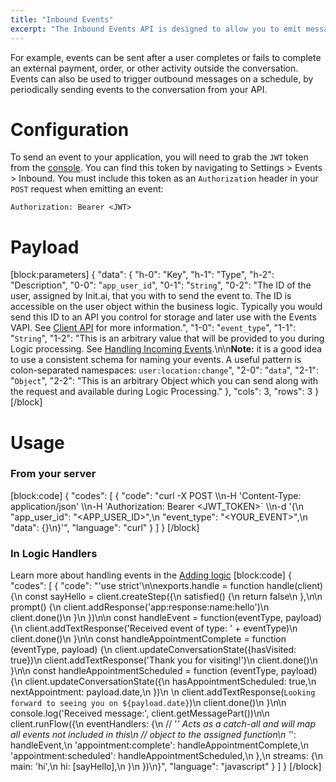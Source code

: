 ```yaml
---
title: "Inbound Events"
excerpt: "The Inbound Events API is designed to allow you to emit messages to your conversational application from external sources."
---
```

For example, events can be sent after a user completes or fails to complete an external payment, order, or other activity outside the conversation. Events can also be used to trigger outbound messages on a schedule, by periodically sending events to the conversation from your API.

# Configuration

To send an event to your application, you will need to grab the `JWT` token from the [console](https://console.init.ai). You can find this token by navigating to Settings > Events > Inbound. You must include this token as an `Authorization`  header in your `POST` request when emitting an event:

```
Authorization: Bearer <JWT>
```

# Payload
[block:parameters]
{
  "data": {
    "h-0": "Key",
    "h-1": "Type",
    "h-2": "Description",
    "0-0": "`app_user_id`",
    "0-1": "`String`",
    "0-2": "The ID of the user, assigned by Init.ai, that you with to send the event to. The ID is accessible on the user object within the business logic. Typically you would send this ID to an API you control for storage and later use with the Events VAPI. See [Client API](doc:client-api#section--getusers-) for more information.",
    "1-0": "`event_type`",
    "1-1": "`String`",
    "1-2": "This is an arbitrary value that will be provided to you during Logic processing. See [Handling Incoming Events](doc:client-api#section-handling-incoming-events-and-externally-initiated-updates).\n\n**Note:** it is a good idea to use a consistent schema for naming your events. A useful pattern is colon-separated namespaces: `user:location:change`",
    "2-0": "`data`",
    "2-1": "`Object`",
    "2-2": "This is an arbitrary Object which you can send along with the request and available during Logic Processing."
  },
  "cols": 3,
  "rows": 3
}
[/block]
# Usage

### From your server
[block:code]
{
  "codes": [
    {
      "code": "curl -X POST \\\n-H 'Content-Type: application/json' \\\n-H 'Authorization: Bearer <JWT_TOKEN>` \\\n-d '{\n  \"app_user_id\": \"<APP_USER_ID>\",\n  \"event_type\": \"<YOUR_EVENT>\",\n  \"data\": {}\n}'",
      "language": "curl"
    }
  ]
}
[/block]
### In Logic Handlers

Learn more about handling events in the [Adding logic](doc:adding-logic#section-how-to-perform-common-conversational-actions)
[block:code]
{
  "codes": [
    {
      "code": "'use strict'\n\nexports.handle = function handle(client) {\n  const sayHello = client.createStep({\n    satisfied() {\n      return false\n    },\n\n    prompt() {\n      client.addResponse('app:response:name:hello')\n      client.done()\n    }\n  })\n\n  const handleEvent = function(eventType, payload) {\n    client.addTextResponse('Received event of type: ' + eventType)\n    client.done()\n  }\n\n  const handleAppointmentComplete = function (eventType, payload) {\n    client.updateConversationState({hasVisited: true})\n    client.addTextResponse('Thank you for visiting!')\n    client.done()\n  }\n\n  const handleAppointmentScheduled = function (eventType, payload) {\n    client.updateConversationState({\n      hasAppointmentScheduled: true,\n      nextAppointment: payload.date,\n    })\n    \n    client.addTextResponse(`Looking forward to seeing you on ${payload.date}`)\n    client.done()\n  }\n\n  console.log('Received message:', client.getMessagePart())\n\n  client.runFlow({\n    eventHandlers: {\n      // '*' Acts as a catch-all and will map all events not included in this\n      // object to the assigned function\n      '*': handleEvent,\n      'appointment:complete': handleAppointmentComplete,\n      'appointment:scheduled': handleAppointmentScheduled,\n    },\n    streams: {\n      main: 'hi',\n      hi: [sayHello],\n    }\n  })\n}",
      "language": "javascript"
    }
  ]
}
[/block]